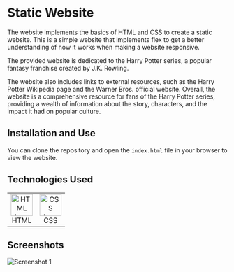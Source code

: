 # Static Website

The website implements the basics of HTML and CSS to create a static website.
This is a simple website that implements flex to get a better understanding of how it works when making a website responsive.

The provided website is dedicated to the Harry Potter series, a popular fantasy franchise created by J.K. Rowling.

The website also includes links to external resources, such as the Harry Potter Wikipedia page and the Warner Bros. official website. Overall, the website is a comprehensive resource for fans of the Harry Potter series, providing a wealth of information about the story, characters, and the impact it had on popular culture.

## Installation and Use

You can clone the repository and open the `index.html` file in your browser to view the website.

## Technologies Used

<table>
    <tr>
        <td align="center">
            <img src="https://upload.wikimedia.org/wikipedia/commons/6/61/HTML5_logo_and_wordmark.svg" alt="HTML Icon" width="50px">
            <br>HTML
        </td>
        <td align="center">
            <img src="https://upload.wikimedia.org/wikipedia/commons/d/d5/CSS3_logo_and_wordmark.svg" alt="CSS Icon" width="50px">
            <br>CSS
        </td>
    </tr>
</table>

## Screenshots

![Screenshot 1](https://github.com/mehtasoham214/Practical/tree/main/screenshots/Static-1/image.png)
